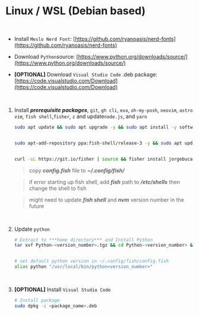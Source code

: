 # Linux / WSL (Debian based)
<br />

- Install `Meslo Nerd Font`: [https://github.com/ryanoasis/nerd-fonts](https://github.com/ryanoasis/nerd-fonts)

- Download `Python`source: [https://www.python.org/downloads/source/](https://www.python.org/downloads/source/)

- **[OPTIONAL]** Download `Visual Studio Code` .deb package: [https://code.visualstudio.com/Download](https://code.visualstudio.com/Download)

<br />

1. Install ***prerequisite packages***, `git`, `gh cli`, `exa`, `oh-my-posh`, `neovim`, `astro vim`, `fish shell`,`fisher`, `z`  and update`node.js`, and `yarn`
    
    ```bash
    sudo apt update && sudo apt upgrade -y && sudo apt install -y software-properties-common cargo make build-essential libssl-dev zlib1g-dev libbz2-dev libreadline-dev libsqlite3-dev wget curl llvm libncurses5-dev libncursesw5-dev xz-utils tk-dev gcc ninja-build gettext libtool libtool-bin autoconf automake cmake g++ pkg-config unzip doxygen bc module-assistant dkms neofetch htop ranger && sudo add-apt-repository ppa:git-core/ppa -y && sudo apt update && sudo apt install -y git && curl -fsSL https://cli.github.com/packages/githubcli-archive-keyring.gpg | sudo dd of=/usr/share/keyrings/githubcli-archive-keyring.gpg && echo "deb [arch=$(dpkg --print-architecture) signed-by=/usr/share/keyrings/githubcli-archive-keyring.gpg] https://cli.github.com/packages stable main" | sudo tee /etc/apt/sources.list.d/github-cli.list > /dev/null && sudo apt update && sudo apt install -y gh && gh auth login && sudo apt remove --purge nodejs -y && curl --proto '=https' --tlsv1.2 -sSf https://sh.rustup.rs | sh && gh repo clone ogham/exa ~/exa && cd exa && cargo build --release && cd ~/ && sudo cp -r ~/exa/target/release/exa /usr/local/bin/ && rm -rf ~/exa && sudo wget https://github.com/JanDeDobbeleer/oh-my-posh/releases/latest/download/posh-linux-amd64 -O /usr/local/bin/oh-my-posh && sudo chmod +x /usr/local/bin/oh-my-posh && mkdir ~/.poshthemes && wget https://github.com/JanDeDobbeleer/oh-my-posh/releases/latest/download/themes.zip -O ~/.poshthemes/themes.zip && unzip ~/.poshthemes/themes.zip -d ~/.poshthemes && chmod u+rw ~/.poshthemes/*.json && rm ~/.poshthemes/themes.zip && gh repo clone neovim/neovim ~/neovim && cd ~/neovim && make && sudo make install && cd ~/ && rm -rf ~/neovim && gh repo clone kabinspace/AstroVim ~/.config/nvim && nvim +PackerSync
    
    
    sudo apt-add-repository ppa:fish-shell/release-3 -y && sudo apt update && sudo apt install -y fish && chsh -s $(which fish)
    
    
    curl -sL https://git.io/fisher | source && fisher install jorgebucaran/fisher && fisher install jethrokuan/z && curl -o- https://raw.githubusercontent.com/nvm-sh/nvm/v0.39.1/install.sh | bash && fisher install FabioAntunes/fish-nvm edc/bass && nvm install node && corepack enable && yarn set version stable
    ```
    
    > copy ***config.fish*** file to ***~/.config/fish/***
    > 
    
    > if error starting up fish shell, add ***fish*** path to ***/etc/shells*** then change the shell to fish
    > 
    
    > might need to update ***fish shell*** and ***nvm*** version number in the future

<br />

2. Update `python`
    
    ```bash
    # Extract to ***home directory*** and Install Python
    tar xvf Python-<version_number>.tgz && cd Python-<version_number> && ./configure --enable-optimizations --with-ensurepip=install && sudo make -j 8 && sudo make altinstall && cd .. && sudo rm -rf Python-<version_number>.tgz Python-<version_number>
    
    
    # set default python version in ~/.config/fish/config.fish
    alias python "/usr/local/bin/python<version_number>"
    ```
    
<br />
    
3. **[OPTIONAL]** Install `Visual Studio Code`
    
    ```bash
    # Install package
    sudo dpkg -i <package_name>.deb
    ```
